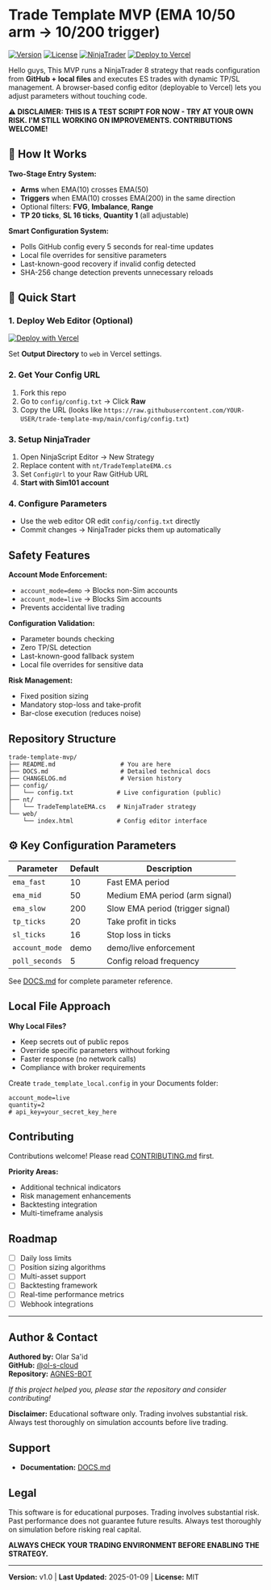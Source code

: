 # Trade Template MVP (EMA 10/50 arm → 10/200 trigger)

[![Version](https://img.shields.io/badge/version-v1.0-blue.svg)](https://github.com/yourusername/trade-template-mvp/releases)
[![License](https://img.shields.io/badge/license-MIT-green.svg)](LICENSE)
[![NinjaTrader](https://img.shields.io/badge/NinjaTrader-8-orange.svg)](https://ninjatrader.com/)
[![Deploy to Vercel](https://img.shields.io/badge/deploy-vercel-black.svg)](https://vercel.com/import/project?template=https://github.com/yourusername/trade-template-mvp)

Hello guys, This MVP runs a NinjaTrader 8 strategy that reads configuration from **GitHub + local files** and executes ES trades with dynamic TP/SL management. A browser-based config editor (deployable to Vercel) lets you adjust parameters without touching code.

**⚠️ DISCLAIMER: THIS IS A TEST SCRIPT FOR NOW - TRY AT YOUR OWN RISK. I'M STILL WORKING ON IMPROVEMENTS. CONTRIBUTIONS WELCOME!**

## 🎯 How It Works

**Two-Stage Entry System:**
- **Arms** when EMA(10) crosses EMA(50)
- **Triggers** when EMA(10) crosses EMA(200) in the same direction
- Optional filters: **FVG**, **Imbalance**, **Range**
- **TP 20 ticks**, **SL 16 ticks**, **Quantity 1** (all adjustable)

**Smart Configuration System:**
- Polls GitHub config every 5 seconds for real-time updates
- Local file overrides for sensitive parameters
- Last-known-good recovery if invalid config detected
- SHA-256 change detection prevents unnecessary reloads

## 🚀 Quick Start

### 1. Deploy Web Editor (Optional)
[![Deploy with Vercel](https://vercel.com/button)](https://vercel.com/new/clone?repository-url=https://github.com/ol-s-cloud/agnes-bot)

Set **Output Directory** to `web` in Vercel settings.

### 2. Get Your Config URL
1. Fork this repo
2. Go to `config/config.txt` → Click **Raw**
3. Copy the URL (looks like `https://raw.githubusercontent.com/YOUR-USER/trade-template-mvp/main/config/config.txt`)

### 3. Setup NinjaTrader
1. Open NinjaScript Editor → New Strategy
2. Replace content with `nt/TradeTemplateEMA.cs`
3. Set `ConfigUrl` to your Raw GitHub URL
4. **Start with Sim101 account**

### 4. Configure Parameters
- Use the web editor OR edit `config/config.txt` directly
- Commit changes → NinjaTrader picks them up automatically

##  Safety Features

**Account Mode Enforcement:**
- `account_mode=demo` → Blocks non-Sim accounts
- `account_mode=live` → Blocks Sim accounts
- Prevents accidental live trading

**Configuration Validation:**
- Parameter bounds checking
- Zero TP/SL detection  
- Last-known-good fallback system
- Local file overrides for sensitive data

**Risk Management:**
- Fixed position sizing
- Mandatory stop-loss and take-profit
- Bar-close execution (reduces noise)

##  Repository Structure

```
trade-template-mvp/
├── README.md                  # You are here
├── DOCS.md                    # Detailed technical docs
├── CHANGELOG.md               # Version history
├── config/
│   └── config.txt            # Live configuration (public)
├── nt/
│   └── TradeTemplateEMA.cs   # NinjaTrader strategy
└── web/
    └── index.html            # Config editor interface
```

## ⚙️ Key Configuration Parameters

| Parameter | Default | Description |
|-----------|---------|-------------|
| `ema_fast` | 10 | Fast EMA period |
| `ema_mid` | 50 | Medium EMA period (arm signal) |
| `ema_slow` | 200 | Slow EMA period (trigger signal) |
| `tp_ticks` | 20 | Take profit in ticks |
| `sl_ticks` | 16 | Stop loss in ticks |
| `account_mode` | demo | demo/live enforcement |
| `poll_seconds` | 5 | Config reload frequency |

See [DOCS.md](DOCS.md) for complete parameter reference.

##  Local File Approach

**Why Local Files?**
- Keep secrets out of public repos
- Override specific parameters without forking
- Faster response (no network calls)
- Compliance with broker requirements

Create `trade_template_local.config` in your Documents folder:
```
account_mode=live
quantity=2
# api_key=your_secret_key_here
```

##  Contributing

Contributions welcome! Please read [CONTRIBUTING.md](CONTRIBUTING.md) first.

**Priority Areas:**
- Additional technical indicators
- Risk management enhancements  
- Backtesting integration
- Multi-timeframe analysis

##  Roadmap

- [ ] Daily loss limits
- [ ] Position sizing algorithms
- [ ] Multi-asset support
- [ ] Backtesting framework
- [ ] Real-time performance metrics
- [ ] Webhook integrations

---

## Author & Contact

**Authored by:** Olar Sa'id  
**GitHub:** [@ol-s-cloud](https://github.com/ol-s-cloud)  
**Repository:** [AGNES-BOT](https://github.com/ol-s-cloud/agnes-bot)  

*If this project helped you, please star the repository and consider contributing!*

**Disclaimer:** Educational software only. Trading involves substantial risk. Always test thoroughly on simulation accounts before live trading.

##  Support

- **Documentation:** [DOCS.md](DOCS.md)

##  Legal

This software is for educational purposes. Trading involves substantial risk. Past performance does not guarantee future results. Always test thoroughly on simulation before risking real capital.

**ALWAYS CHECK YOUR TRADING ENVIRONMENT BEFORE ENABLING THE STRATEGY.**

---

**Version:** v1.0 | **Last Updated:** 2025-01-09 | **License:** MIT
